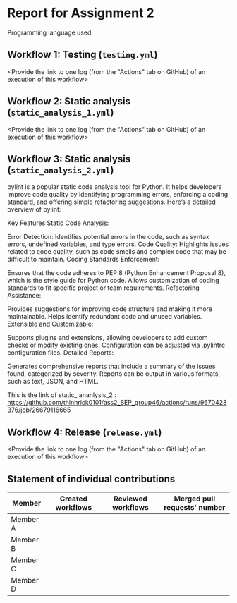 # Report for Assignment 2

Programming language used: <Python>

## Workflow 1: Testing (`testing.yml`)

<Inform which tool is used to compile and test.>

<Provide the link to one log (from the "Actions" tab on GitHub) of an execution of this workflow>

## Workflow 2: Static analysis (`static_analysis_1.yml`)

<Inform which tool is used to perform code quality check with static analysis.>

<Provide the link to one log (from the "Actions" tab on GitHub) of an execution of this workflow>

## Workflow 3: Static analysis (`static_analysis_2.yml`)

pylint is a popular static code analysis tool for Python. It helps developers improve code quality by identifying programming errors, enforcing a coding standard, and offering simple refactoring suggestions. Here’s a detailed overview of pylint:

Key Features
Static Code Analysis:

Error Detection: Identifies potential errors in the code, such as syntax errors, undefined variables, and type errors.
Code Quality: Highlights issues related to code quality, such as code smells and complex code that may be difficult to maintain.
Coding Standards Enforcement:

Ensures that the code adheres to PEP 8 (Python Enhancement Proposal 8), which is the style guide for Python code.
Allows customization of coding standards to fit specific project or team requirements.
Refactoring Assistance:

Provides suggestions for improving code structure and making it more maintainable.
Helps identify redundant code and unused variables.
Extensible and Customizable:

Supports plugins and extensions, allowing developers to add custom checks or modify existing ones.
Configuration can be adjusted via .pylintrc configuration files.
Detailed Reports:

Generates comprehensive reports that include a summary of the issues found, categorized by severity.
Reports can be output in various formats, such as text, JSON, and HTML.

This is the link of static_ ananlysis_2 : https://github.com/thinhrick0101/ass2_SEP_group46/actions/runs/9670428376/job/26679116665

## Workflow 4: Release (`release.yml`)

<Provide the link to one log (from the "Actions" tab on GitHub) of an execution of this workflow>

## Statement of individual contributions

<Write what each group member did. Use the following table for that and add additional text under it if you see fit.>

| Member | Created workflows | Reviewed workflows | Merged pull requests' number |
| --- | --- | --- | --- |
| Member A | | | |
| Member B | | | |
| Member C | | | |
| Member D | | | |
